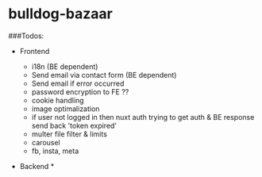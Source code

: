 # bulldog-bazaar

###Todos: 
- Frontend
  * i18n (BE dependent)
  * Send email via contact form (BE dependent)
  * Send email if error occurred
  * password encryption to FE ??
  * cookie handling
  * image optimalization
  * if user not logged in then nuxt auth trying to get auth & BE response send back 'token expired'
  * multer file filter & limits
  * carousel
  * fb, insta, meta
   
- Backend
  * 
